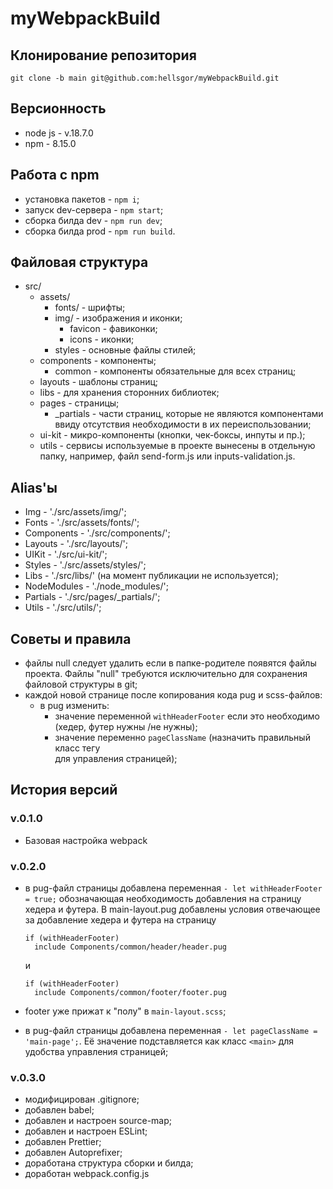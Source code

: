 # myWebpackBuild

## Клонирование репозитория

    git clone -b main git@github.com:hellsgor/myWebpackBuild.git

## Версионность

- node js - v.18.7.0
- npm - 8.15.0

## Работа с npm

- установка пакетов - `npm i`;
- запуск dev-сервера - `npm start`;
- сборка билда dev - `npm run dev`;
- сборка билда prod - `npm run build`.

## Файловая структура

- src/
  - assets/
    - fonts/ - шрифты;
    - img/ - изображения и иконки;
      - favicon - фавиконки;
      - icons - иконки;
    - styles - основные файлы стилей;
  - components - компоненты;
    - common - компоненты обязательные для всех страниц;
  - layouts - шаблоны страниц;
  - libs - для хранения сторонних библиотек;
  - pages - страницы;
    - \_partials - части страниц, которые не являются компонентами ввиду отсутствия необходимости в их переиспользовании;
  - ui-kit - микро-компоненты (кнопки, чек-боксы, инпуты и пр.);
  - utils - сервисы используемые в проекте вынесены в отдельную папку, например, файл send-form.js или inputs-validation.js.

## Alias'ы

- Img - './src/assets/img/';
- Fonts - './src/assets/fonts/';
- Components - './src/components/';
- Layouts - './src/layouts/';
- UIKit - './src/ui-kit/';
- Styles - './src/assets/styles/';
- Libs - './src/libs/' (на момент публикации не используется);
- NodeModules - './node_modules/';
- Partials - './src/pages/\_partials/';
- Utils - './src/utils/';

## Советы и правила

- файлы null следует удалить если в папке-родителе появятся файлы проекта. Файлы "null" требуются исключительно для сохранения файловой структуры в git;
- каждой новой странице после копирования кода pug и scss-файлов:
  - в pug изменить:
    - значение переменной `withHeaderFooter` если это необходимо (хедер, футер нужны /не нужны);
    - значение переменно `pageClassName` (назначить правильный класс тегу <main> для управления страницей);

## История версий

### v.0.1.0

- Базовая настройка webpack

### v.0.2.0

- в pug-файл страницы добавлена переменная `- let withHeaderFooter = true;` обозначающая необходимость добавления на страницу хедера и футера. В main-layout.pug добавлены условия отвечающее за добавление хедера и футера на страницу

      if (withHeaderFooter)
        include Components/common/header/header.pug

  и

      if (withHeaderFooter)
        include Components/common/footer/footer.pug

- footer уже прижат к "полу" в `main-layout.scss`;
- в pug-файл страницы добавлена переменная `- let pageClassName = 'main-page';`. Её значение подставляется как класс `<main>` для удобства управления страницей;

### v.0.3.0

- модифицирован .gitignore;
- добавлен babel;
- добавлен и настроен source-map;
- добавлен и настроен ESLint;
- добавлен Prettier;
- добавлен Autoprefixer;
- доработана структура сборки и билда;
- доработан webpack.config.js
